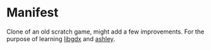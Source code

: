 Manifest
========
Clone of an old scratch game, might add a few improvements. For the purpose
of learning [libgdx](https://github.com/libgdx/libgdx) and [ashley](https://github.com/libgdx/ashley).
